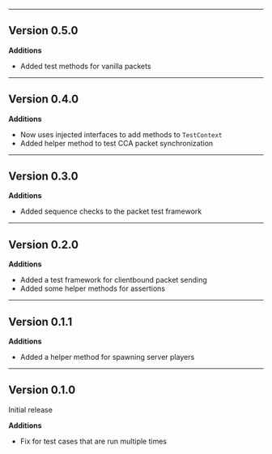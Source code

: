 ------------------------------------------------------
Version 0.5.0
------------------------------------------------------
**Additions**
- Added test methods for vanilla packets

------------------------------------------------------
Version 0.4.0
------------------------------------------------------
**Additions**
- Now uses injected interfaces to add methods to `TestContext`
- Added helper method to test CCA packet synchronization

------------------------------------------------------
Version 0.3.0
------------------------------------------------------
**Additions**
- Added sequence checks to the packet test framework

------------------------------------------------------
Version 0.2.0
------------------------------------------------------
**Additions**
- Added a test framework for clientbound packet sending
- Added some helper methods for assertions

------------------------------------------------------
Version 0.1.1
------------------------------------------------------
**Additions**
- Added a helper method for spawning server players

------------------------------------------------------
Version 0.1.0
------------------------------------------------------
Initial release

**Additions**
- Fix for test cases that are run multiple times